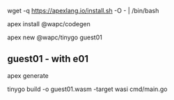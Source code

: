wget -q https://apexlang.io/install.sh -O - | /bin/bash

apex install @wapc/codegen

apex new @wapc/tinygo guest01

## guest01 - with e01

apex generate

tinygo build -o guest01.wasm -target wasi cmd/main.go
